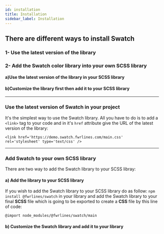 ```yaml
---
id: installation 
title: Installation
sidebar_label: Installation
---
```


## There are different ways to install Swatch
### 1- Use the latest version of the library
### 2- Add the Swatch color library into your own SCSS library
#### a)Use the latest version of the library in your SCSS library
#### b)Customize the library first then add it to your SCSS library

---

### Use the latest version of Swatch in your project

It's the simplest way to use the Swatch library. All you have to do is to add a `<link>` tag to your code and in it's `href` attribute give the URL of the latest version of the library:

`<link href='https://demo.swatch.fwrlines.com/main.css' rel='stylesheet' type='text/css' />`

--- 

### Add Swatch to your own SCSS library

There are two way to add the Swatch library to your SCSS libray:

#### a) Add the library to your SCSS library

If you wish to add the Swatch library to your SCSS library do as follow:
`npm install @fwrlines/swatch` in your library and add the Swatch library to your final **SCSS** file which is going to be exported to create a **CSS** file by this line of code:

 `@import node_modules/@fwrlines/swatch/main`

#### b) Customize the Swatch library and add it to your library
